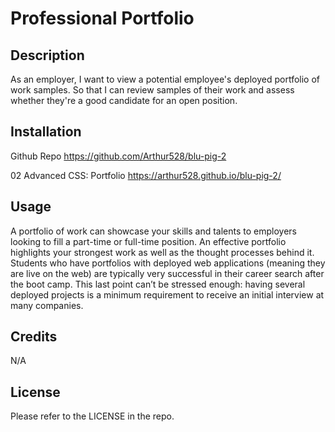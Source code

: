 # Professional Portfolio

## Description

As an employer,
I want to view a potential employee's deployed portfolio of work samples.
So that I can review samples of their work and assess whether they're a good candidate for an open position.

## Installation

Github Repo
https://github.com/Arthur528/blu-pig-2

02 Advanced CSS: Portfolio
https://arthur528.github.io/blu-pig-2/

## Usage
A portfolio of work can showcase your skills and talents to employers looking to fill a part-time or full-time position. An effective portfolio highlights your strongest work as well as the thought processes behind it. Students who have portfolios with deployed web applications (meaning they are live on the web) are typically very successful in their career search after the boot camp. This last point can’t be stressed enough: having several deployed projects is a minimum requirement to receive an initial interview at many companies.



## Credits

N/A

## License

Please refer to the LICENSE in the repo.
